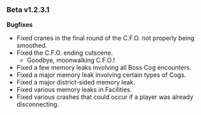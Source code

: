 ### Beta v1.2.3.1

**Bugfixes**
- Fixed cranes in the final round of the C.F.O. not properly being smoothed.
- Fixed the C.F.O. ending cutscene.
  - Goodbye, moonwalking C.F.O.!
- Fixed a few memory leaks involving all Boss Cog encounters.
- Fixed a major memory leak involving certain types of Cogs.
- Fixed a major district-sided memory leak.
- Fixed various memory leaks in Facilities.
- Fixed various crashes that could occur if a player was already disconnecting.
